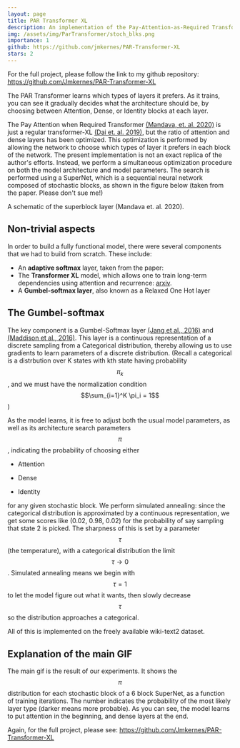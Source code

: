 ```yaml
---
layout: page
title: PAR Transformer XL
description: An implementation of the Pay-Attention-as-Required Transformer.
img: /assets/img/ParTransformer/stoch_blks.png
importance: 1
github: https://github.com/jmkernes/PAR-Transformer-XL
stars: 2
---
```

For the full project, please follow the link to my github repository:
<a href="https://github.com/Jmkernes/PAR-Transformer-XL">https://github.com/Jmkernes/PAR-Transformer-XL</a>

<div class="row">
    <div class="col-sm mt-3 mt-md-0">
        <img class="img-fluid rounded z-depth-1" src="{{ '/assets/img/ParTransformer/movie.gif' | relative_url }}" alt="" title="example image"/>
    </div>
</div>
<div class="caption">
The PAR Transformer learns which types of layers it prefers. As it trains, you can see it gradually decides what the architecture should be, by choosing between Attention, Dense, or Identity blocks at each layer.
</div>

The Pay Attention when Required Transformer <a href="https://arxiv.org/pdf/1901.02860.pdf">(Mandava, et. al. 2020)</a> is just a regular transformer-XL <a href="https://arxiv.org/abs/1901.02860">(Dai et. al. 2019)</a>, but the ratio of attention and dense layers has been optimized. This optimization is performed by allowing the network to choose which types of layer it prefers in each block of the network. The present implementation is not an exact replica of the author's efforts. Instead, we perform a simultaneous optimization procedure on both the model architecture and model parameters. The search is performed using a SuperNet, which is a sequential neural network composed of stochastic blocks, as shown in the figure below (taken from the paper. Please don't sue me!)

<div class="row">
    <div class="col-sm mt-3 mt-md-0">
        <img class="img-fluid rounded z-depth-1" src="{{ '/assets/img/ParTransformer/stoch_blks.png' | relative_url }}" alt="" title="example image"/>
    </div>
</div>
<div class="caption">
    A schematic of the superblock layer (Mandava et. al. 2020).
</div>

## Non-trivial aspects
In order to build a fully functional model, there were several components that we had to build from scratch. These include:

* An **adaptive softmax** layer, taken from the paper:
* The **Transformer XL** model, which allows one to train long-term dependencies using attention and recurrence: <a href="https://arxiv.org/abs/1901.02860">arxiv</a>.
* A **Gumbel-softmax layer**, also known as a Relaxed One Hot layer


## The Gumbel-softmax
The key component is a Gumbel-Softmax layer <a href="https://arxiv.org/pdf/1611.01144.pdf">(Jang et al., 2016)</a> and <a href="https://arxiv.org/abs/1611.00712">(Maddison et al., 2016)</a>. This layer is a continuous representation of a discrete sampling from a Categorical distribution, thereby allowing us to use gradients to learn parameters of a discrete distribution. (Recall a categorical is a distrbution over K states with kth state having probability $$\pi_k$$, and we must have the normalization condition $$\sum_{i=1}^K \pi_i = 1$$)

As the model learns, it is free to adjust both the usual model parameters, as well as its architecture search parameters $$\pi$$, indicating the probability of choosing either

* Attention

* Dense

* Identity

for any given stochastic block. We perform simulated annealing: since the categorical distribution is approximated by a continuous representation, we get some scores like (0.02, 0.98, 0.02) for the probability of say sampling that state 2 is picked. The sharpness of this is set by a parameter $$\tau$$ (the temperature), with a categorical distribution the limit $$\tau \to 0$$. Simulated annealing means we begin with $$\tau=1$$ to let the model figure out what it wants, then slowly decrease $$\tau$$ so the distribution approaches a categorical.

All of this is implemented on the freely available wiki-text2 dataset.


## Explanation of the main GIF
The main gif is the result of our experiments. It shows the $$\pi$$ distribution for each stochastic block of a 6 block SuperNet, as a function of training iterations. The number indicates the probability of the most likely layer type (darker means more probable). As you can see, the model learns to put attention in the beginning, and dense layers at the end.

Again, for the full project, please see:
<a href="https://github.com/Jmkernes/PAR-Transformer-XL">https://github.com/Jmkernes/PAR-Transformer-XL</a>
